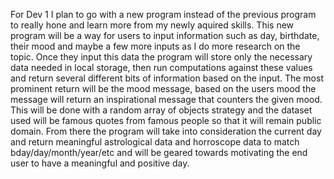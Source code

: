 For Dev 1 I plan to go with a new program instead of the previous program to really hone and learn more from my newly aquired skills. This new program will be a way for
users to input information such as day, birthdate, their mood and maybe a few more inputs as I do more research on the topic. Once they input this data the program will
store only the necessary data needed in local storage, then run computations against these values and return several different bits of information based on the input.
The most prominent return will be the mood message, based on the users mood the message will return an inspirational message that counters the given mood. This will
be done with a random array of objects strategy and the dataset used will be famous quotes from famous people so that it will remain public domain. From there the program
will take into consideration the current day and return meaningful astrological data and horroscope data to match bday/day/month/year/etc and will be geared towards
motivating the end user to have a meaningful and positive day.